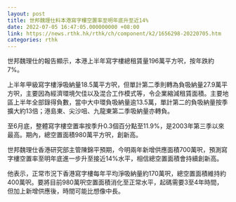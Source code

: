 ```yaml
---
layout: post
title: 世邦魏理仕料本港寫字樓空置率至明年底升至近14%
date: 2022-07-05 16:47:05.000000000 +08:00
link: https://news.rthk.hk/rthk/ch/component/k2/1656298-20220705.htm
categories: rthk
---
```


世邦魏理仕的報告顯示，本港上半年寫字樓總租賃量196萬平方呎，按年跌約7%。

上半年甲級寫字樓淨吸納量18.5萬平方呎，但單計第二季則轉為負吸納量27.9萬平方呎，主要因為經濟環境欠佳以及混合工作模式等，令企業縮減租賃面積。主要地區上半年全部錄得負數，當中大中環負吸納量逾13.5萬，單計第二的負吸納量按季擴大約13倍；港島東、尖沙咀、九龍東第二季吸納量亦轉負。

至6月底，整體寫字樓空置率按季升0.3個百分點至11.9%，是2003年第三季以來最高。期內，總空置面積980萬平方呎，創新高。

世邦魏理仕香港研究部主管陳錦平預期，今明兩年新增供應面積700萬呎，預測寫字樓空置率至明年底進一步升至接近14%水平，相信總空置面積會持續創新高。

他表示，正常市況下香港寫字樓每年平均淨吸納量約170萬呎，總空置面積維持約400萬呎。要將目前980萬呎空置面積消化至正常水平，起碼需要3至4年時間，但加上新增供應後，時間可能比想像中長。

